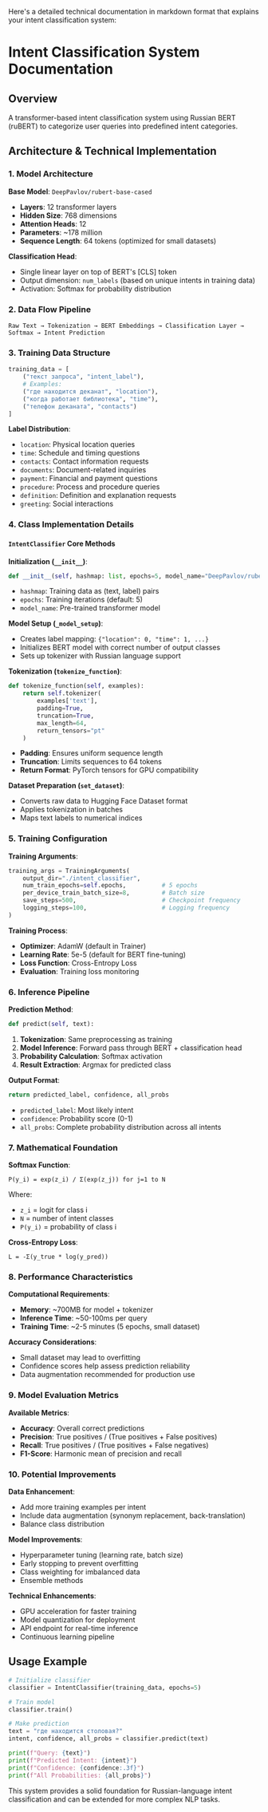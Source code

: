 Here's a detailed technical documentation in markdown format that explains your intent classification system:

# Intent Classification System Documentation

## Overview
A transformer-based intent classification system using Russian BERT (ruBERT) to categorize user queries into predefined intent categories.

## Architecture & Technical Implementation

### 1. Model Architecture

**Base Model**: `DeepPavlov/rubert-base-cased`
- **Layers**: 12 transformer layers
- **Hidden Size**: 768 dimensions
- **Attention Heads**: 12
- **Parameters**: ~178 million
- **Sequence Length**: 64 tokens (optimized for small datasets)

**Classification Head**:
- Single linear layer on top of BERT's [CLS] token
- Output dimension: `num_labels` (based on unique intents in training data)
- Activation: Softmax for probability distribution

### 2. Data Flow Pipeline

```
Raw Text → Tokenization → BERT Embeddings → Classification Layer → Softmax → Intent Prediction
```

### 3. Training Data Structure

```python
training_data = [
    ("текст запроса", "intent_label"),
    # Examples:
    ("где находится деканат", "location"),
    ("когда работает библиотека", "time"),
    ("телефон деканата", "contacts")
]
```

**Label Distribution**:
- `location`: Physical location queries
- `time`: Schedule and timing questions  
- `contacts`: Contact information requests
- `documents`: Document-related inquiries
- `payment`: Financial and payment questions
- `procedure`: Process and procedure queries
- `definition`: Definition and explanation requests
- `greeting`: Social interactions

### 4. Class Implementation Details

#### `IntentClassifier` Core Methods

**Initialization (`__init__`)**:
```python
def __init__(self, hashmap: list, epochs=5, model_name="DeepPavlov/rubert-base-cased"):
```
- `hashmap`: Training data as (text, label) pairs
- `epochs`: Training iterations (default: 5)
- `model_name`: Pre-trained transformer model

**Model Setup (`_model_setup`)**:
- Creates label mapping: `{"location": 0, "time": 1, ...}`
- Initializes BERT model with correct number of output classes
- Sets up tokenizer with Russian language support

**Tokenization (`tokenize_function`)**:
```python
def tokenize_function(self, examples):
    return self.tokenizer(
        examples['text'], 
        padding=True, 
        truncation=True, 
        max_length=64,
        return_tensors="pt"
    )
```
- **Padding**: Ensures uniform sequence length
- **Truncation**: Limits sequences to 64 tokens
- **Return Format**: PyTorch tensors for GPU compatibility

**Dataset Preparation (`set_dataset`)**:
- Converts raw data to Hugging Face Dataset format
- Applies tokenization in batches
- Maps text labels to numerical indices

### 5. Training Configuration

**Training Arguments**:
```python
training_args = TrainingArguments(
    output_dir="./intent_classifier",
    num_train_epochs=self.epochs,          # 5 epochs
    per_device_train_batch_size=8,         # Batch size
    save_steps=500,                        # Checkpoint frequency
    logging_steps=100,                     # Logging frequency
)
```

**Training Process**:
- **Optimizer**: AdamW (default in Trainer)
- **Learning Rate**: 5e-5 (default for BERT fine-tuning)
- **Loss Function**: Cross-Entropy Loss
- **Evaluation**: Training loss monitoring

### 6. Inference Pipeline

**Prediction Method**:
```python
def predict(self, text):
```
1. **Tokenization**: Same preprocessing as training
2. **Model Inference**: Forward pass through BERT + classification head
3. **Probability Calculation**: Softmax activation
4. **Result Extraction**: Argmax for predicted class

**Output Format**:
```python
return predicted_label, confidence, all_probs
```
- `predicted_label`: Most likely intent
- `confidence`: Probability score (0-1)
- `all_probs`: Complete probability distribution across all intents

### 7. Mathematical Foundation

**Softmax Function**:
```
P(y_i) = exp(z_i) / Σ(exp(z_j)) for j=1 to N
```
Where:
- `z_i` = logit for class i
- `N` = number of intent classes
- `P(y_i)` = probability of class i

**Cross-Entropy Loss**:
```
L = -Σ(y_true * log(y_pred))
```

### 8. Performance Characteristics

**Computational Requirements**:
- **Memory**: ~700MB for model + tokenizer
- **Inference Time**: ~50-100ms per query
- **Training Time**: ~2-5 minutes (5 epochs, small dataset)

**Accuracy Considerations**:
- Small dataset may lead to overfitting
- Confidence scores help assess prediction reliability
- Data augmentation recommended for production use

### 9. Model Evaluation Metrics

**Available Metrics**:
- **Accuracy**: Overall correct predictions
- **Precision**: True positives / (True positives + False positives)  
- **Recall**: True positives / (True positives + False negatives)
- **F1-Score**: Harmonic mean of precision and recall

### 10. Potential Improvements

**Data Enhancement**:
- Add more training examples per intent
- Include data augmentation (synonym replacement, back-translation)
- Balance class distribution

**Model Improvements**:
- Hyperparameter tuning (learning rate, batch size)
- Early stopping to prevent overfitting
- Class weighting for imbalanced data
- Ensemble methods

**Technical Enhancements**:
- GPU acceleration for faster training
- Model quantization for deployment
- API endpoint for real-time inference
- Continuous learning pipeline

## Usage Example

```python
# Initialize classifier
classifier = IntentClassifier(training_data, epochs=5)

# Train model
classifier.train()

# Make prediction
text = "где находится столовая?"
intent, confidence, all_probs = classifier.predict(text)

print(f"Query: {text}")
print(f"Predicted Intent: {intent}")
print(f"Confidence: {confidence:.3f}")
print(f"All Probabilities: {all_probs}")
```

This system provides a solid foundation for Russian-language intent classification and can be extended for more complex NLP tasks.